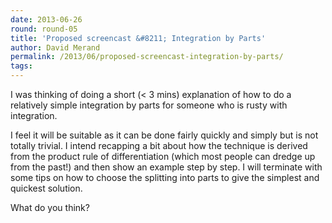 ```yaml
---
date: 2013-06-26
round: round-05
title: 'Proposed screencast &#8211; Integration by Parts'
author: David Merand
permalink: /2013/06/proposed-screencast-integration-by-parts/
tags:
---
```

I was thinking of doing a short (< 3 mins) explanation of how to do a relatively simple integration by parts for someone who is rusty with integration.

I feel it will be suitable as it can be done fairly quickly and simply but is not totally trivial. I intend recapping a bit about how the technique is derived from the product rule of differentiation (which most people can dredge up from the past!) and then show an example step by step. I will terminate with some tips on how to choose the splitting into parts to give the simplest and quickest solution.

What do you think?

&nbsp;
